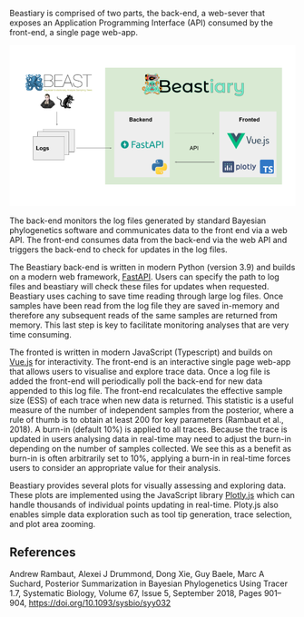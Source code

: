 Beastiary is comprised of two parts, the back-end, a web-sever that exposes an Application Programming Interface (API) consumed by the front-end, a single page web-app.

![](images/Implementation.png)

The back-end monitors the log files generated by standard Bayesian phylogenetics software and communicates data to the front end via a web API. The front-end consumes data from the back-end via the web API and triggers the back-end to check for updates in the log files.

The Beastiary back-end is written in modern Python (version 3.9) and builds on a modern web framework, [FastAPI](https://fastapi.tiangolo.com/). Users can specify the path to log files and beastiary will check these files for updates when requested. Beastiary uses caching to save time reading through large log files. Once samples have been read from the log file they are saved in-memory and therefore any subsequent reads of the same samples are returned from memory. This last step is key to facilitate monitoring analyses that are very time consuming.

The fronted is written in modern JavaScript (Typescript) and builds on [Vue.js](https://vuejs.org/) for interactivity. The front-end is an interactive single page web-app that allows users to visualise and explore trace data. Once a log file is added the front-end will periodically poll the back-end for new data appended to this log file. The front-end recalculates the effective sample size (ESS) of each trace when new data is returned. This statistic is a useful measure of the number of independent samples from the posterior, where a rule of thumb is to obtain at least 200 for key parameters (Rambaut et al., 2018). A burn-in (default 10%) is applied to all traces. Because the trace is updated in users analysing data in real-time may need to adjust the burn-in depending on the number of samples collected. We see this as a benefit as burn-in is often arbitrarily set to 10%, applying a burn-in in real-time forces users to consider an appropriate value for their analysis.

Beastiary provides several plots for visually assessing and exploring data. These plots are implemented using the JavaScript library [Plotly.js](https://plotly.com/javascript/) which can handle thousands of individual points updating in real-time. Ploty.js also enables simple data exploration such as tool tip generation, trace selection, and plot area zooming. 

## References
Andrew Rambaut, Alexei J Drummond, Dong Xie, Guy Baele, Marc A Suchard, Posterior Summarization in Bayesian Phylogenetics Using Tracer 1.7, Systematic Biology, Volume 67, Issue 5, September 2018, Pages 901–904, https://doi.org/10.1093/sysbio/syy032
